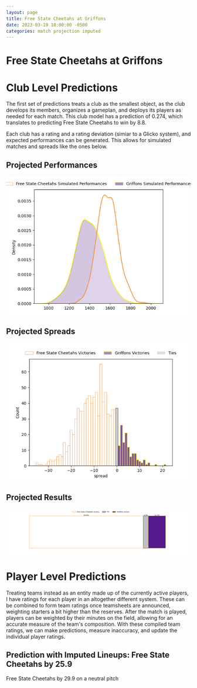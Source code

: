 ```yaml
---  
layout: page  
title: Free State Cheetahs at Griffons  
date: 2023-03-19 18:00:00 -0500  
categories: match projection imputed  
---
```

# Free State Cheetahs at Griffons

# Club Level Predictions


The first set of predictions treats a club as the smallest object, as the club develops its members, organizes a gameplan, and deploys its players as needed for each match. This club model has a prediction of 0.274, which translates to predicting Free State Cheetahs to win by 8.8.

Each club has a rating and a rating deviation (simiar to a Glicko system), and expected performances can be generated. This allows for simulated matches and spreads like the ones below.
## Projected Performances


![Projected Performances](plots/performances_2023-03-19-Griffons-FreeStateCheetahs.png)
## Projected Spreads


![Projected Spreads](plots/spreads_2023-03-19-Griffons-FreeStateCheetahs.png)
## Projected Results


![Projected Results](plots/resultbar_2023-03-19-Griffons-FreeStateCheetahs.png)
# Player Level Predictions


Treating teams instead as an entity made up of the currently active players, I have ratings for each player in an altogether different system. These can be combined to form team ratings once teamsheets are announced, weighting starters a bit higher than the reserves. After the match is played, players can be weighted by their minutes on the field, allowing for an accurate measure of the team's composition. With these compiled team ratings, we can make predictions, measure inaccuracy, and update the individual player ratings.
## Prediction with Imputed Lineups: Free State Cheetahs by 25.9


Free State Cheetahs by 29.9 on a neutral pitch


